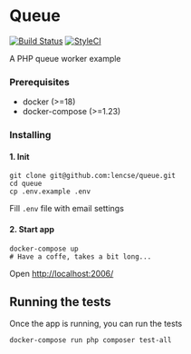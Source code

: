 # Queue

[![Build Status](https://travis-ci.org/lencse/queue.svg?branch=master)](https://travis-ci.org/lencse/queue)
[![StyleCI](https://github.styleci.io/repos/171000344/shield?branch=master)](https://github.styleci.io/repos/171000344)


A PHP queue worker example

### Prerequisites

* docker (>=18)
* docker-compose (>=1.23)

### Installing


#### 1. Init

```
git clone git@github.com:lencse/queue.git
cd queue
cp .env.example .env
```

Fill `.env` file with email settings

#### 2. Start app

```
docker-compose up
# Have a coffe, takes a bit long...
```

Open [http://localhost:2006/](http://localhost:2006/)

## Running the tests

Once the app is running, you can run the tests

```
docker-compose run php composer test-all
```
